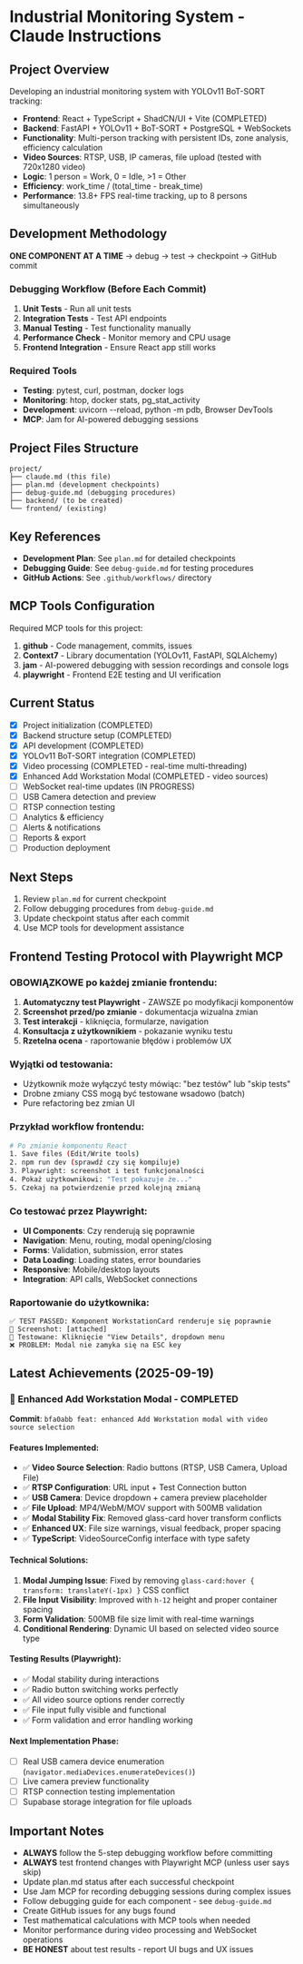 # Industrial Monitoring System - Claude Instructions

## Project Overview
Developing an industrial monitoring system with YOLOv11 BoT-SORT tracking:
- **Frontend**: React + TypeScript + ShadCN/UI + Vite (COMPLETED)
- **Backend**: FastAPI + YOLOv11 + BoT-SORT + PostgreSQL + WebSockets
- **Functionality**: Multi-person tracking with persistent IDs, zone analysis, efficiency calculation
- **Video Sources**: RTSP, USB, IP cameras, file upload (tested with 720x1280 video)
- **Logic**: 1 person = Work, 0 = Idle, >1 = Other
- **Efficiency**: work_time / (total_time - break_time)
- **Performance**: 13.8+ FPS real-time tracking, up to 8 persons simultaneously

## Development Methodology
**ONE COMPONENT AT A TIME** → debug → test → checkpoint → GitHub commit

### Debugging Workflow (Before Each Commit)
1. **Unit Tests** - Run all unit tests
2. **Integration Tests** - Test API endpoints
3. **Manual Testing** - Test functionality manually
4. **Performance Check** - Monitor memory and CPU usage
5. **Frontend Integration** - Ensure React app still works

### Required Tools
- **Testing**: pytest, curl, postman, docker logs
- **Monitoring**: htop, docker stats, pg_stat_activity
- **Development**: uvicorn --reload, python -m pdb, Browser DevTools
- **MCP**: Jam for AI-powered debugging sessions

## Project Files Structure
```
project/
├── claude.md (this file)
├── plan.md (development checkpoints)
├── debug-guide.md (debugging procedures)
├── backend/ (to be created)
└── frontend/ (existing)
```

## Key References
- **Development Plan**: See `plan.md` for detailed checkpoints
- **Debugging Guide**: See `debug-guide.md` for testing procedures
- **GitHub Actions**: See `.github/workflows/` directory

## MCP Tools Configuration
Required MCP tools for this project:
1. **github** - Code management, commits, issues
2. **Context7** - Library documentation (YOLOv11, FastAPI, SQLAlchemy)
3. **jam** - AI-powered debugging with session recordings and console logs
4. **playwright** - Frontend E2E testing and UI verification

## Current Status
- [x] Project initialization (COMPLETED)
- [x] Backend structure setup (COMPLETED)
- [x] API development (COMPLETED)
- [x] YOLOv11 BoT-SORT integration (COMPLETED)
- [x] Video processing (COMPLETED - real-time multi-threading)
- [x] Enhanced Add Workstation Modal (COMPLETED - video sources)
- [ ] WebSocket real-time updates (IN PROGRESS)
- [ ] USB Camera detection and preview
- [ ] RTSP connection testing
- [ ] Analytics & efficiency
- [ ] Alerts & notifications
- [ ] Reports & export
- [ ] Production deployment

## Next Steps
1. Review `plan.md` for current checkpoint
2. Follow debugging procedures from `debug-guide.md`
3. Update checkpoint status after each commit
4. Use MCP tools for development assistance

## Frontend Testing Protocol with Playwright MCP

### OBOWIĄZKOWE po każdej zmianie frontendu:
1. **Automatyczny test Playwright** - ZAWSZE po modyfikacji komponentów
2. **Screenshot przed/po zmianie** - dokumentacja wizualna zmian
3. **Test interakcji** - kliknięcia, formularze, navigation
4. **Konsultacja z użytkownikiem** - pokazanie wyniku testu
5. **Rzetelna ocena** - raportowanie błędów i problemów UX

### Wyjątki od testowania:
- Użytkownik może wyłączyć testy mówiąc: "bez testów" lub "skip tests"
- Drobne zmiany CSS mogą być testowane wsadowo (batch)
- Pure refactoring bez zmian UI

### Przykład workflow frontendu:
```bash
# Po zmianie komponentu React
1. Save files (Edit/Write tools)
2. npm run dev (sprawdź czy się kompiluje)
3. Playwright: screenshot i test funkcjonalności
4. Pokaż użytkownikowi: "Test pokazuje że..."
5. Czekaj na potwierdzenie przed kolejną zmianą
```

### Co testować przez Playwright:
- **UI Components**: Czy renderują się poprawnie
- **Navigation**: Menu, routing, modal opening/closing
- **Forms**: Validation, submission, error states
- **Data Loading**: Loading states, error boundaries
- **Responsive**: Mobile/desktop layouts
- **Integration**: API calls, WebSocket connections

### Raportowanie do użytkownika:
```
✅ TEST PASSED: Komponent WorkstationCard renderuje się poprawnie
📸 Screenshot: [attached]
🔧 Testowane: Kliknięcie "View Details", dropdown menu
❌ PROBLEM: Modal nie zamyka się na ESC key
```

## Latest Achievements (2025-09-19)

### 🎯 Enhanced Add Workstation Modal - COMPLETED
**Commit**: `bfa0abb feat: enhanced Add Workstation modal with video source selection`

#### Features Implemented:
- ✅ **Video Source Selection**: Radio buttons (RTSP, USB Camera, Upload File)
- ✅ **RTSP Configuration**: URL input + Test Connection button
- ✅ **USB Camera**: Device dropdown + camera preview placeholder
- ✅ **File Upload**: MP4/WebM/MOV support with 500MB validation
- ✅ **Modal Stability Fix**: Removed glass-card hover transform conflicts
- ✅ **Enhanced UX**: File size warnings, visual feedback, proper spacing
- ✅ **TypeScript**: VideoSourceConfig interface with type safety

#### Technical Solutions:
1. **Modal Jumping Issue**: Fixed by removing `glass-card:hover { transform: translateY(-1px) }` CSS conflict
2. **File Input Visibility**: Improved with `h-12` height and proper container spacing
3. **Form Validation**: 500MB file size limit with real-time warnings
4. **Conditional Rendering**: Dynamic UI based on selected video source type

#### Testing Results (Playwright):
- ✅ Modal stability during interactions
- ✅ Radio button switching works perfectly
- ✅ All video source options render correctly
- ✅ File input fully visible and functional
- ✅ Form validation and error handling working

#### Next Implementation Phase:
- [ ] Real USB camera device enumeration (`navigator.mediaDevices.enumerateDevices()`)
- [ ] Live camera preview functionality
- [ ] RTSP connection testing implementation
- [ ] Supabase storage integration for file uploads

## Important Notes
- **ALWAYS** follow the 5-step debugging workflow before committing
- **ALWAYS** test frontend changes with Playwright MCP (unless user says skip)
- Update plan.md status after each successful checkpoint
- Use Jam MCP for recording debugging sessions during complex issues
- Follow debugging guide for each component - see `debug-guide.md`
- Create GitHub issues for any bugs found
- Test mathematical calculations with MCP tools when needed
- Monitor performance during video processing and WebSocket operations
- **BE HONEST** about test results - report UI bugs and UX issues